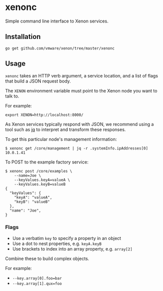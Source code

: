 # xenonc

Simple command line interface to Xenon services.

## Installation

```
go get github.com/vmware/xenon/tree/master/xenonc
```

## Usage

`xenonc` takes an HTTP verb argument, a service location, and a list of
flags that build a JSON request body.

The `XENON` environment variable must point to the Xenon node you want to talk to.

For example:

```
export XENON=http://localhost:8000/
```

As Xenon services typically respond with JSON, we recommend using a tool such as
[jq][1] to interpret and transform these responses.

[1]: http://stedolan.github.io/jq/


To get this particular node's management information:

```
$ xenonc get /core/management | jq -r .systemInfo.ipAddresses[0]
10.0.1.41
```

To POST to the example factory service:

```
$ xenonc post /core/examples \
    --name=Joe \
    --keyValues.keyA=valueA \
    --keyValues.keyB=valueB
{
  "keyValues": {
    "keyA": "valueA",
    "keyB": "valueB"
  },
  "name": "Joe",
}
```

### Flags

* Use a verbatim `key` to specify a property in an object
* Use a dot to nest properties, e.g. `keyA.keyB`
* Use brackets to index into an array property, e.g. `array[2]`

Combine these to build complex objects.

For example:

* `--key.array[0].foo=bar`
* `--key.array[1].qux=foo`
